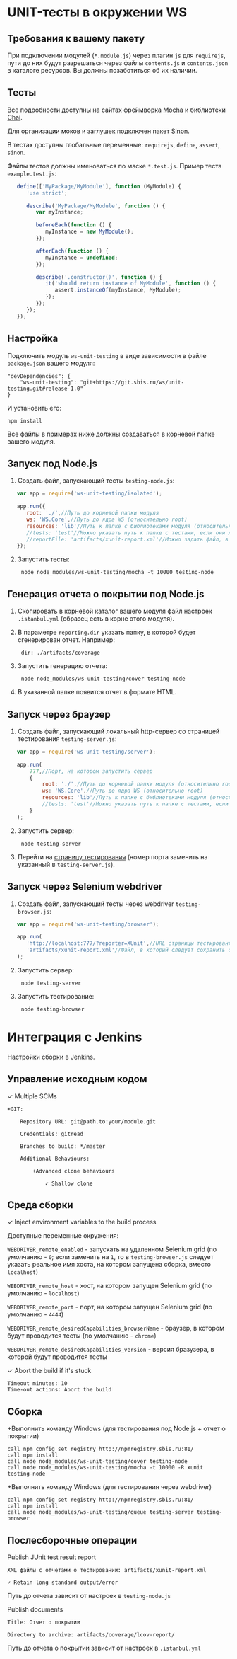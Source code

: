 # UNIT-тесты в окружении WS

## Требования к вашему пакету
При подключении модулей (`*.module.js`) через плагин `js` для `requirejs`, пути до них будут разрешаться через файлы `contents.js` и `contents.json` в каталоге ресурсов. Вы должны позаботиться об их наличии.

## Тесты
Все подробности доступны на сайтах фреймворка [Mocha](https://mochajs.org/) и библиотеки [Chai](http://chaijs.com/).

Для организации моков и заглушек подключен пакет [Sinon](http://sinonjs.org/).

В тестах доступны глобальные переменные: `requirejs`, `define`, `assert`, `sinon`.

Файлы тестов должны именоваться по маске `*.test.js`. Пример теста `example.test.js`:

```javascript
   define(['MyPackage/MyModule'], function (MyModule) {
      'use strict';

      describe('MyPackage/MyModule', function () {
         var myInstance;

         beforeEach(function () {
            myInstance = new MyModule();
         });

         afterEach(function () {
            myInstance = undefined;
         });

         describe('.constructor()', function () {
            it('should return instance of MyModule', function () {
               assert.instanceOf(myInstance, MyModule);
            });
         });
      });
   });
```

## Настройка
Подключить модуль `ws-unit-testing` в виде зависимости в файле `package.json` вашего модуля:

    "devDependencies": {
        "ws-unit-testing": "git+https://git.sbis.ru/ws/unit-testing.git#release-1.0"
    }

И установить его:

    npm install

Все файлы в примерах ниже должны создаваться в корневой папке вашего модуля.

## Запуск под Node.js
1. Создать файл, запускающий тесты `testing-node.js`:

```javascript
   var app = require('ws-unit-testing/isolated');

   app.run({
      root: './',//Путь до корневой папки модуля
      ws: 'WS.Core',//Путь до ядра WS (относительно root)
      resources: 'lib'//Путь к папке с библиотеками модуля (относительно root)
      //tests: 'test'//Можно указать путь к папке с тестами, если они лежат отдельно (относительно root)
      //reportFile: 'artifacts/xunit-report.xml'//Можно задать файл, в который следует сохранить отчет (относительно root)
   });
```

2. Запустить тесты:

        node node_modules/ws-unit-testing/mocha -t 10000 testing-node

## Генерация отчета о покрытии под Node.js
1. Скопировать в корневой каталог вашего модуля файл настроек `.istanbul.yml` (образец есть в корне этого модуля).
2. В параметре `reporting.dir` указать папку, в которой будет сгенерирован отчет. Например:

        dir: ./artifacts/coverage

3. Запустить генерацию отчета:

        node node_modules/ws-unit-testing/cover testing-node

4. В указанной папке появится отчет в формате HTML.

## Запуск через браузер
1. Создать файл, запускающий локальный http-сервер со страницей тестирования `testing-server.js`:

```javascript
   var app = require('ws-unit-testing/server');

   app.run(
       777,//Порт, на котором запустить сервер
       {
           root: './',//Путь до корневой папки модуля (относительно root)
           ws: 'WS.Core',//Путь до ядра WS (относительно root)
           resources: 'lib'//Путь к папке с библиотеками модуля (относительно root)
           //tests: 'test'//Можно указать путь к папке с тестами, если они лежат отдельно (относительно root)
       }
   );
```

2. Запустить сервер:

        node testing-server

3. Перейти на [страницу тестирования](http://localhost:777/) (номер порта заменить на указанный в `testing-server.js`).

## Запуск через Selenium webdriver
1. Создать файл, запускающий тесты через webdriver `testing-browser.js`:

```javascript
   var app = require('ws-unit-testing/browser');

   app.run(
      'http://localhost:777/?reporter=XUnit',//URL страницы тестирования, который будет доступен через запущенный testing-server.js
      'artifacts/xunit-report.xml'//Файл, в который следует сохранить отчет
   );
```


2. Запустить сервер:

        node testing-server

3. Запустить тестирование:

        node testing-browser


# Интеграция с Jenkins
Настройки сборки в Jenkins.

## Управление исходным кодом
✓ Multiple SCMs

    +GIT:

        Repository URL: git@path.to:your/module.git

        Credentials: gitread

        Branches to build: */master

        Additional Behaviours:

            +Advanced clone behaviours

                ✓ Shallow clone

## Среда сборки
✓ Inject environment variables to the build process

Доступные переменные окружения:

`WEBDRIVER_remote_enabled` - запускать на удаленном Selenium grid (по умолчанию - `0`; если заменить на `1`, то в `testing-browser.js` следует указать реальное имя хоста, на котором запущена сборка, вместо `localhost`)

`WEBDRIVER_remote_host` - хост, на котором запущен Selenium grid (по умолчанию - `localhost`)

`WEBDRIVER_remote_port` - порт, на котором запущен Selenium grid (по умолчанию - `4444`)

`WEBDRIVER_remote_desiredCapabilities_browserName` - браузер, в котором будут проводится тесты (по умолчанию - `chrome`)

`WEBDRIVER_remote_desiredCapabilities_version` - версия бразузера, в которой будут проводится тесты

✓ Abort the build if it's stuck

    Timeout minutes: 10
    Time-out actions: Abort the build

## Сборка
+Выполнить команду Windows (для тестирования под Node.js + отчет о покрытии)

    call npm config set registry http://npmregistry.sbis.ru:81/
    call npm install
    call node node_modules/ws-unit-testing/cover testing-node
    call node node_modules/ws-unit-testing/mocha -t 10000 -R xunit testing-node

+Выполнить команду Windows (для тестирования через webdriver)

    call npm config set registry http://npmregistry.sbis.ru:81/
    call npm install
    call node node_modules/ws-unit-testing/queue testing-server testing-browser

## Послесборочные операции
Publish JUnit test result report

    XML файлы с отчетами о тестировании: artifacts/xunit-report.xml

    ✓ Retain long standard output/error

Путь до отчета зависит от настроек в `testing-node.js`

Publish documents

    Title: Отчет о покрытии

    Directory to archive: artifacts/coverage/lcov-report/

Путь до отчета о покрытии зависит от настроек в `.istanbul.yml`
